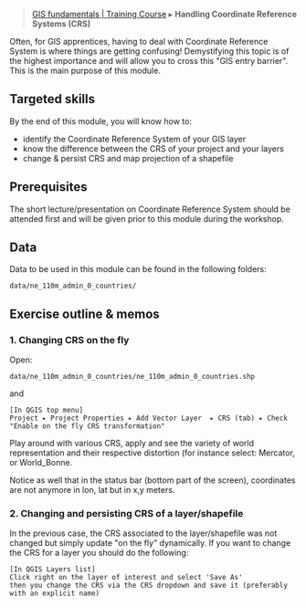 > [GIS fundamentals | Training Course](agenda.md) ▸ **Handling Coordinate Reference Systems (CRS)**

Often, for GIS apprentices, having to deal with Coordinate Reference System is where things are getting confusing! Demystifying this topic is of the highest importance and will allow you to cross this "GIS entry barrier". This is the main purpose of this module.

## Targeted skills
By the end of this module, you will know how to:
* identify the Coordinate Reference System of your GIS layer
* know the difference between the CRS of your project and your layers
* change & persist CRS and map projection of a shapefile

## Prerequisites
The short lecture/presentation on Coordinate Reference System should be attended first and will be given prior to this module during the workshop.

## Data
Data to be used in this module can be found in the following folders:
```
data/ne_110m_admin_0_countries/
```
## Exercise outline & memos

### 1. Changing CRS on the fly
Open: 
```
data/ne_110m_admin_0_countries/ne_110m_admin_0_countries.shp
```
and
```
[In QGIS top menu] 
Project ▸ Project Properties ▸ Add Vector Layer  ▸ CRS (tab) ▸ Check "Enable on the fly CRS transformation"
```
Play around with various CRS, apply and see the variety of world representation and their respective distortion (for instance select: Mercator, or World_Bonne.

Notice as well that in the status bar (bottom part of the screen), coordinates are not anymore in lon, lat but in x,y meters.

### 2. Changing and persisting CRS of a layer/shapefile

In the previous case, the CRS associated to the layer/shapefile was not changed but simply update "on the fly" dynamically. If you want to change the CRS for a layer you should do the following:

```
[In QGIS Layers list] 
Click right on the layer of interest and select 'Save As'
then you change the CRS via the CRS dropdown and save it (preferably with an explicit name)
```
